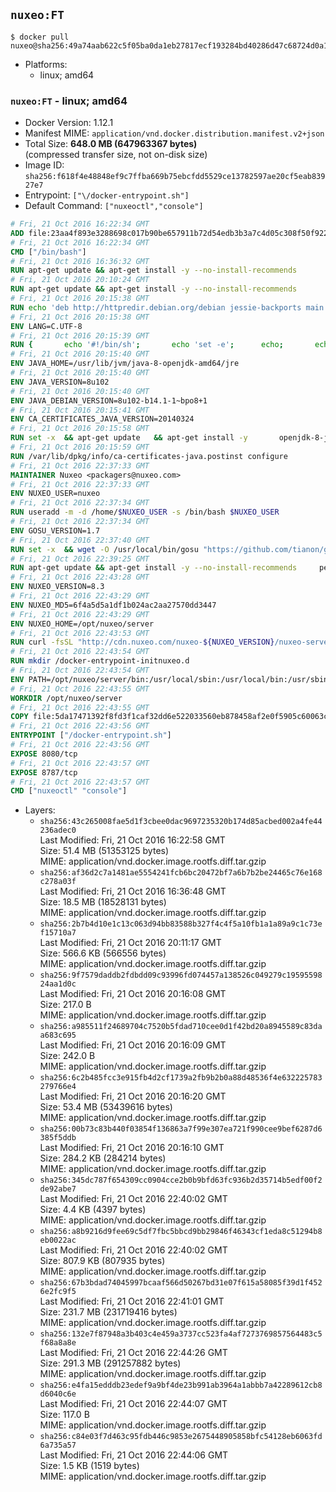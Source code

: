 ## `nuxeo:FT`

```console
$ docker pull nuxeo@sha256:49a74aab622c5f05ba0da1eb27817ecf193284bd40286d47c68724d0a128bd92
```

-	Platforms:
	-	linux; amd64

### `nuxeo:FT` - linux; amd64

-	Docker Version: 1.12.1
-	Manifest MIME: `application/vnd.docker.distribution.manifest.v2+json`
-	Total Size: **648.0 MB (647963367 bytes)**  
	(compressed transfer size, not on-disk size)
-	Image ID: `sha256:f618f4e48848ef9c7ffba669b75ebcfdd5529ce13782597ae20cf5eab83927e7`
-	Entrypoint: `["\/docker-entrypoint.sh"]`
-	Default Command: `["nuxeoctl","console"]`

```dockerfile
# Fri, 21 Oct 2016 16:22:34 GMT
ADD file:23aa4f893e3288698c017b90be657911b72d54edb3b3a7c4d05c308f50f9228f in / 
# Fri, 21 Oct 2016 16:22:34 GMT
CMD ["/bin/bash"]
# Fri, 21 Oct 2016 16:36:32 GMT
RUN apt-get update && apt-get install -y --no-install-recommends 		ca-certificates 		curl 		wget 	&& rm -rf /var/lib/apt/lists/*
# Fri, 21 Oct 2016 20:10:24 GMT
RUN apt-get update && apt-get install -y --no-install-recommends 		bzip2 		unzip 		xz-utils 	&& rm -rf /var/lib/apt/lists/*
# Fri, 21 Oct 2016 20:15:38 GMT
RUN echo 'deb http://httpredir.debian.org/debian jessie-backports main' > /etc/apt/sources.list.d/jessie-backports.list
# Fri, 21 Oct 2016 20:15:38 GMT
ENV LANG=C.UTF-8
# Fri, 21 Oct 2016 20:15:39 GMT
RUN { 		echo '#!/bin/sh'; 		echo 'set -e'; 		echo; 		echo 'dirname "$(dirname "$(readlink -f "$(which javac || which java)")")"'; 	} > /usr/local/bin/docker-java-home 	&& chmod +x /usr/local/bin/docker-java-home
# Fri, 21 Oct 2016 20:15:40 GMT
ENV JAVA_HOME=/usr/lib/jvm/java-8-openjdk-amd64/jre
# Fri, 21 Oct 2016 20:15:40 GMT
ENV JAVA_VERSION=8u102
# Fri, 21 Oct 2016 20:15:40 GMT
ENV JAVA_DEBIAN_VERSION=8u102-b14.1-1~bpo8+1
# Fri, 21 Oct 2016 20:15:41 GMT
ENV CA_CERTIFICATES_JAVA_VERSION=20140324
# Fri, 21 Oct 2016 20:15:58 GMT
RUN set -x 	&& apt-get update 	&& apt-get install -y 		openjdk-8-jre-headless="$JAVA_DEBIAN_VERSION" 		ca-certificates-java="$CA_CERTIFICATES_JAVA_VERSION" 	&& rm -rf /var/lib/apt/lists/* 	&& [ "$JAVA_HOME" = "$(docker-java-home)" ]
# Fri, 21 Oct 2016 20:15:59 GMT
RUN /var/lib/dpkg/info/ca-certificates-java.postinst configure
# Fri, 21 Oct 2016 22:37:33 GMT
MAINTAINER Nuxeo <packagers@nuxeo.com>
# Fri, 21 Oct 2016 22:37:33 GMT
ENV NUXEO_USER=nuxeo
# Fri, 21 Oct 2016 22:37:34 GMT
RUN useradd -m -d /home/$NUXEO_USER -s /bin/bash $NUXEO_USER
# Fri, 21 Oct 2016 22:37:34 GMT
ENV GOSU_VERSION=1.7
# Fri, 21 Oct 2016 22:37:40 GMT
RUN set -x 	&& wget -O /usr/local/bin/gosu "https://github.com/tianon/gosu/releases/download/$GOSU_VERSION/gosu-$(dpkg --print-architecture)" 	&& wget -O /usr/local/bin/gosu.asc "https://github.com/tianon/gosu/releases/download/$GOSU_VERSION/gosu-$(dpkg --print-architecture).asc" 	&& export GNUPGHOME="$(mktemp -d)" 	&& gpg --keyserver ha.pool.sks-keyservers.net --recv-keys B42F6819007F00F88E364FD4036A9C25BF357DD4 	&& gpg --batch --verify /usr/local/bin/gosu.asc /usr/local/bin/gosu 	&& rm -r "$GNUPGHOME" /usr/local/bin/gosu.asc 	&& chmod +x /usr/local/bin/gosu 	&& gosu nobody true
# Fri, 21 Oct 2016 22:39:25 GMT
RUN apt-get update && apt-get install -y --no-install-recommends     perl     locales     pwgen     imagemagick     ffmpeg2theora     ufraw     poppler-utils     libreoffice     libwpd-tools     exiftool     ghostscript  && rm -rf /var/lib/apt/lists/*
# Fri, 21 Oct 2016 22:43:28 GMT
ENV NUXEO_VERSION=8.3
# Fri, 21 Oct 2016 22:43:29 GMT
ENV NUXEO_MD5=6f4a5d5a1df1b024ac2aa27570dd3447
# Fri, 21 Oct 2016 22:43:29 GMT
ENV NUXEO_HOME=/opt/nuxeo/server
# Fri, 21 Oct 2016 22:43:53 GMT
RUN curl -fsSL "http://cdn.nuxeo.com/nuxeo-${NUXEO_VERSION}/nuxeo-server-${NUXEO_VERSION}-tomcat.zip" -o /tmp/nuxeo-distribution-tomcat.zip     && echo "$NUXEO_MD5 /tmp/nuxeo-distribution-tomcat.zip" | md5sum -c -     && mkdir -p /tmp/nuxeo-distribution $(dirname $NUXEO_HOME)     && unzip -q -d /tmp/nuxeo-distribution /tmp/nuxeo-distribution-tomcat.zip     && DISTDIR=$(/bin/ls /tmp/nuxeo-distribution | head -n 1)     && mv /tmp/nuxeo-distribution/$DISTDIR $NUXEO_HOME     && sed -i -e "s/^org.nuxeo.distribution.package.*/org.nuxeo.distribution.package=docker/" $NUXEO_HOME/templates/common/config/distribution.properties     && rm -rf /tmp/nuxeo-distribution*     && chmod +x $NUXEO_HOME/bin/*ctl $NUXEO_HOME/bin/*.sh
# Fri, 21 Oct 2016 22:43:54 GMT
RUN mkdir /docker-entrypoint-initnuxeo.d
# Fri, 21 Oct 2016 22:43:54 GMT
ENV PATH=/opt/nuxeo/server/bin:/usr/local/sbin:/usr/local/bin:/usr/sbin:/usr/bin:/sbin:/bin
# Fri, 21 Oct 2016 22:43:55 GMT
WORKDIR /opt/nuxeo/server
# Fri, 21 Oct 2016 22:43:55 GMT
COPY file:5da17471392f8fd3f1caf32dd6e522033560eb878458af2e0f5905c60063c653 in / 
# Fri, 21 Oct 2016 22:43:56 GMT
ENTRYPOINT ["/docker-entrypoint.sh"]
# Fri, 21 Oct 2016 22:43:56 GMT
EXPOSE 8080/tcp
# Fri, 21 Oct 2016 22:43:57 GMT
EXPOSE 8787/tcp
# Fri, 21 Oct 2016 22:43:57 GMT
CMD ["nuxeoctl" "console"]
```

-	Layers:
	-	`sha256:43c265008fae5d1f3cbee0dac9697235320b174d85acbed002a4fe44236adec0`  
		Last Modified: Fri, 21 Oct 2016 16:22:58 GMT  
		Size: 51.4 MB (51353125 bytes)  
		MIME: application/vnd.docker.image.rootfs.diff.tar.gzip
	-	`sha256:af36d2c7a1481ae5554241fcb6bc20472bf7a6b7b2be24465c76e168c278a03f`  
		Last Modified: Fri, 21 Oct 2016 16:36:48 GMT  
		Size: 18.5 MB (18528131 bytes)  
		MIME: application/vnd.docker.image.rootfs.diff.tar.gzip
	-	`sha256:2b7b4d10e1c13c063d94bb83588b327f4c4f5a10fb1a1a89a9c1c73ef15710a7`  
		Last Modified: Fri, 21 Oct 2016 20:11:17 GMT  
		Size: 566.6 KB (566556 bytes)  
		MIME: application/vnd.docker.image.rootfs.diff.tar.gzip
	-	`sha256:9f7579daddb2fdbdd09c93996fd074457a138526c049279c1959559824aa1d0c`  
		Last Modified: Fri, 21 Oct 2016 20:16:08 GMT  
		Size: 217.0 B  
		MIME: application/vnd.docker.image.rootfs.diff.tar.gzip
	-	`sha256:a985511f24689704c7520b5fdad710cee0d1f42bd20a8945589c83daa683c695`  
		Last Modified: Fri, 21 Oct 2016 20:16:09 GMT  
		Size: 242.0 B  
		MIME: application/vnd.docker.image.rootfs.diff.tar.gzip
	-	`sha256:6c2b485fcc3e915fb4d2cf1739a2fb9b2b0a88d48536f4e632225783279766e4`  
		Last Modified: Fri, 21 Oct 2016 20:16:20 GMT  
		Size: 53.4 MB (53439616 bytes)  
		MIME: application/vnd.docker.image.rootfs.diff.tar.gzip
	-	`sha256:00b73c83b440f03854f136863a7f99e307ea721f990cee9bef6287d6385f5ddb`  
		Last Modified: Fri, 21 Oct 2016 20:16:10 GMT  
		Size: 284.2 KB (284214 bytes)  
		MIME: application/vnd.docker.image.rootfs.diff.tar.gzip
	-	`sha256:345dc787f654309cc0904cce2b0b9bfd63fc936b2d35714b5edf00f2de92abe7`  
		Last Modified: Fri, 21 Oct 2016 22:40:02 GMT  
		Size: 4.4 KB (4397 bytes)  
		MIME: application/vnd.docker.image.rootfs.diff.tar.gzip
	-	`sha256:a8b9216d9fee69c5df7fbc5bbcd9bb29846f46343cf1eda8c51294b8eb0022ac`  
		Last Modified: Fri, 21 Oct 2016 22:40:02 GMT  
		Size: 807.9 KB (807935 bytes)  
		MIME: application/vnd.docker.image.rootfs.diff.tar.gzip
	-	`sha256:67b3bdad74045997bcaaf566d50267bd31e07f615a58085f39d1f4526e2fc9f5`  
		Last Modified: Fri, 21 Oct 2016 22:41:01 GMT  
		Size: 231.7 MB (231719416 bytes)  
		MIME: application/vnd.docker.image.rootfs.diff.tar.gzip
	-	`sha256:132e7f87948a3b403c4e459a3737cc523fa4af7273769857564483c5f68a8a8e`  
		Last Modified: Fri, 21 Oct 2016 22:44:26 GMT  
		Size: 291.3 MB (291257882 bytes)  
		MIME: application/vnd.docker.image.rootfs.diff.tar.gzip
	-	`sha256:e4fa15edddb23edef9a9bf4de23b991ab3964a1abbb7a42289612cb8d6040c6e`  
		Last Modified: Fri, 21 Oct 2016 22:44:07 GMT  
		Size: 117.0 B  
		MIME: application/vnd.docker.image.rootfs.diff.tar.gzip
	-	`sha256:c84e03f7d463c95fdb446c9853e2675448905858bfc54128eb6063fd6a735a57`  
		Last Modified: Fri, 21 Oct 2016 22:44:06 GMT  
		Size: 1.5 KB (1519 bytes)  
		MIME: application/vnd.docker.image.rootfs.diff.tar.gzip
